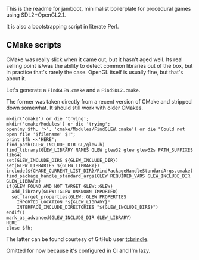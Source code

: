 
This is the readme for jamboot, minimalist boilerplate for procedural games using SDL2+OpenGL2.1.

It is also a bootstrapping script in literate Perl.


## CMake scripts

CMake was really slick when it came out, but it hasn't aged well. Its real selling point is/was
the ability to detect common libraries out of the box, but in practice that's rarely the case.
OpenGL itself is usually fine, but that's about it.

Let's generate a `FindGLEW.cmake` and a `FindSDL2.cmake`.

The former was taken directly from a recent version of CMake and stripped down somewhat. 
It should still work with older CMakes.

    mkdir('cmake') or die 'trying';
    mkdir('cmake/Modules') or die 'trying';
    open(my $fh, '>', 'cmake/Modules/FindGLEW.cmake') or die "Could not open file '$filename' $!";
    print $fh <<'HERE';
    find_path(GLEW_INCLUDE_DIR GL/glew.h)
    find_library(GLEW_LIBRARY NAMES GLEW glew32 glew glew32s PATH_SUFFIXES lib64)
    set(GLEW_INCLUDE_DIRS ${GLEW_INCLUDE_DIR})
    set(GLEW_LIBRARIES ${GLEW_LIBRARY})
    include(${CMAKE_CURRENT_LIST_DIR}/FindPackageHandleStandardArgs.cmake)
    find_package_handle_standard_args(GLEW REQUIRED_VARS GLEW_INCLUDE_DIR GLEW_LIBRARY)
    if(GLEW_FOUND AND NOT TARGET GLEW::GLEW)
      add_library(GLEW::GLEW UNKNOWN IMPORTED)
      set_target_properties(GLEW::GLEW PROPERTIES
        IMPORTED_LOCATION "${GLEW_LIBRARY}"
        INTERFACE_INCLUDE_DIRECTORIES "${GLEW_INCLUDE_DIRS}")
    endif()
    mark_as_advanced(GLEW_INCLUDE_DIR GLEW_LIBRARY)
    HERE
    close $fh;

The latter can be found courtesy of GitHub user [tcbrindle](https://raw.githubusercontent.com/tcbrindle/sdl2-cmake-scripts/master/FindSDL2.cmake).

Omitted for now because it's configured in CI and I'm lazy.

    
